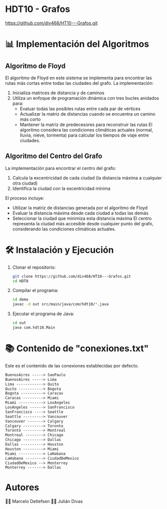 # HDT10 - Grafos
https://github.com/div468/HT10---Grafos.git

# 📊 Implementación del Algoritmos
## Algoritmo de Floyd
El algoritmo de Floyd en este sistema se implementa para encontrar las rutas más cortas entre todas las ciudades del grafo. La implementación:
1. Inicializa matrices de distancia y de caminos
2. Utiliza un enfoque de programación dinámica con tres bucles anidados para:
   - Evaluar todas las posibles rutas entre cada par de vértices
   - Actualizar la matriz de distancias cuando se encuentra un camino más corto
   - Mantener la matriz de predecesores para reconstruir las rutas
El algoritmo considera las condiciones climáticas actuales (normal, lluvia, nieve, tormenta) para calcular los tiempos de viaje entre ciudades.

## Algoritmo del Centro del Grafo
La implementación para encontrar el centro del grafo:
1. Calcula la excentricidad de cada ciudad (la distancia máxima a cualquier otra ciudad)
2. Identifica la ciudad con la excentricidad mínima

El proceso incluye:
   - Utilizar la matriz de distancias generada por el algoritmo de Floyd
   - Evaluar la distancia máxima desde cada ciudad a todas las demás
   - Seleccionar la ciudad que minimiza esta distancia máxima
El centro representa la ciudad más accesible desde cualquier punto del grafo, considerando las condiciones climáticas actuales.

# 🛠️ Instalación y Ejecución
1. Clonar el repositorio:
    ```bash
    git clone https://github.com/div468/HT10---Grafos.git
    cd HDT8
    ```

2. Compilar el programa:
    ```bash 
    cd demo
    javac -d out src/main/java/com/hdt10/*.java
    ```

3. Ejecutar el programa de Java:
    ```bash
    cd out
    java com.hdt10.Main
    ```

# 📚 Contenido de "conexiones.txt"
Este es el contenido de las conexiones establecidas por defecto.
```lisp
BuenosAires -----> SaoPaulo
BuenosAires -----> Lima
Lima ------------> Quito
Quito -----------> Bogota
Bogota ----------> Caracas
Caracas ---------> Miami
Miami -----------> LosAngeles
LosAngeles ------> SanFrancisco
SanFrancisco ----> Seattle
Seattle ---------> Vancouver
Vancouver -------> Calgary
Calgary ---------> Toronto
Toronto ---------> Montreal
Montreal --------> Chicago
Chicago ---------> Dallas
Dallas ----------> Houston
Houston ---------> Miami
Miami -----------> LaHabana
LaHabana --------> CiudadDeMexico
CiudadDeMexico --> Monterrey
Monterrey -------> Dallas
```

# Autores
👨‍💻 Marcelo Detlefsen
👨‍💻 Julián Divas